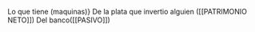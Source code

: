 Lo que tiene (maquinas)}
De la plata que invertio alguien ([[PATRIMONIO NETO]])
Del banco([[PASIVO]])